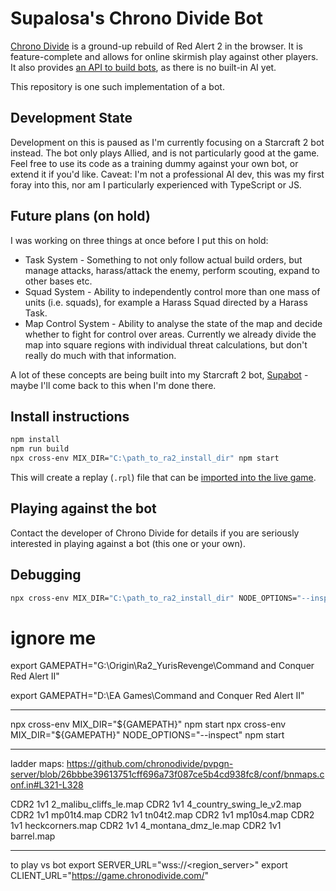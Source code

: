 # Supalosa's Chrono Divide Bot

[Chrono Divide](https://chronodivide.com/) is a ground-up rebuild of Red Alert 2 in the browser. It is feature-complete and allows for online skirmish play against other players.
It also provides [an API to build bots](https://discord.com/channels/771701199812558848/842700851520339988), as there is no built-in AI yet.

This repository is one such implementation of a bot.

## Development State

Development on this is paused as I'm currently focusing on a Starcraft 2 bot instead.
The bot only plays Allied, and is not particularly good at the game. Feel free to use its code as a training dummy against your own bot, or extend it if you'd like. Caveat: I'm not a professional AI dev, this was my first foray into this, nor am I particularly experienced with TypeScript or JS.

## Future plans (on hold)

I was working on three things at once before I put this on hold:

-   Task System - Something to not only follow actual build orders, but manage attacks, harass/attack the enemy, perform scouting, expand to other bases etc.
-   Squad System - Ability to independently control more than one mass of units (i.e. squads), for example a Harass Squad directed by a Harass Task.
-   Map Control System - Ability to analyse the state of the map and decide whether to fight for control over areas. Currently we already divide the map into square regions with individual threat calculations, but don't really do much with that information.

A lot of these concepts are being built into my Starcraft 2 bot, [Supabot](https://github.com/Supalosa/supabot) - maybe I'll come back to this when I'm done there.

## Install instructions

```sh
npm install
npm run build
npx cross-env MIX_DIR="C:\path_to_ra2_install_dir" npm start
```

This will create a replay (`.rpl`) file that can be [imported into the live game](https://game.chronodivide.com/).

## Playing against the bot

Contact the developer of Chrono Divide for details if you are seriously interested in playing against a bot (this one or your own).

## Debugging

```sh
npx cross-env MIX_DIR="C:\path_to_ra2_install_dir" NODE_OPTIONS="--inspect" npm start
```

# ignore me

export GAMEPATH="G:\Origin\Ra2_YurisRevenge\Command and Conquer Red Alert II"

export GAMEPATH="D:\EA Games\Command and Conquer Red Alert II"

---

npx cross-env MIX_DIR="${GAMEPATH}" npm start
npx cross-env MIX_DIR="${GAMEPATH}" NODE_OPTIONS="--inspect" npm start

---

ladder maps: https://github.com/chronodivide/pvpgn-server/blob/26bbbe39613751cff696a73f087ce5b4cd938fc8/conf/bnmaps.conf.in#L321-L328

CDR2 1v1 2_malibu_cliffs_le.map
CDR2 1v1 4_country_swing_le_v2.map
CDR2 1v1 mp01t4.map
CDR2 1v1 tn04t2.map
CDR2 1v1 mp10s4.map
CDR2 1v1 heckcorners.map
CDR2 1v1 4_montana_dmz_le.map
CDR2 1v1 barrel.map

---

to play vs bot
export SERVER_URL="wss://<region_server>"
export CLIENT_URL="https://game.chronodivide.com/"
